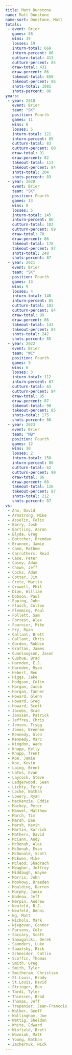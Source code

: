```yaml
---
title: Matt Dunstone
name: Matt Dunstone
name-sort: Dunstone, Matt
totals:
 - event: Brier
   games: 58
   wins: 39
   losses: 19
   inturn-total: 668
   inturn-percent: 86
   outturn-total: 413
   outturn-percent: 85
   draw-total: 431
   draw-percent: 86
   takeout-total: 650
   takeout-percent: 86
   shots-total: 1081
   shots-percent: 86
years:
 - year: 2018
   event: Brier
   team: "SK"
   position: Fourth
   games: 11
   wins: 6
   losses: 5
   inturn-total: 121
   inturn-percent: 85
   outturn-total: 83
   outturn-percent: 80
   draw-total: 91
   draw-percent: 82
   takeout-total: 113
   takeout-percent: 84
   shots-total: 204
   shots-percent: 83
 - year: 2020
   event: Brier
   team: "SK"
   position: Fourth
   games: 13
   wins: 8
   losses: 5
   inturn-total: 145
   inturn-percent: 86
   outturn-total: 103
   outturn-percent: 89
   draw-total: 70
   draw-percent: 86
   takeout-total: 178
   takeout-percent: 87
   shots-total: 248
   shots-percent: 87
 - year: 2021
   event: Brier
   team: "SK"
   position: Fourth
   games: 13
   wins: 9
   losses: 4
   inturn-total: 140
   inturn-percent: 85
   outturn-total: 102
   outturn-percent: 84
   draw-total: 99
   draw-percent: 86
   takeout-total: 143
   takeout-percent: 84
   shots-total: 242
   shots-percent: 85
 - year: 2022
   event: Brier
   team: "WC"
   position: Fourth
   games: 9
   wins: 6
   losses: 3
   inturn-total: 112
   inturn-percent: 87
   outturn-total: 63
   outturn-percent: 84
   draw-total: 85
   draw-percent: 87
   takeout-total: 90
   takeout-percent: 85
   shots-total: 175
   shots-percent: 86
 - year: 2023
   event: Brier
   team: "MB"
   position: Fourth
   games: 12
   wins: 10
   losses: 2
   inturn-total: 150
   inturn-percent: 86
   outturn-total: 62
   outturn-percent: 90
   draw-total: 86
   draw-percent: 88
   takeout-total: 126
   takeout-percent: 87
   shots-total: 212
   shots-percent: 87
vs:
 - Aho, David
 - Armstrong, Mike
 - Asselin, Felix
 - Barry, Josh
 - Bartling, Aaron
 - Blyde, Greg
 - Bottcher, Brendan
 - Brannen, Jamie
 - Camm, Mathew
 - Carruthers, Reid
 - Case, Peter
 - Casey, Adam
 - Chown, Jeff
 - Cocks, Adam
 - Cotter, Jim
 - Crete, Martin
 - Crowell, Phil
 - Dion, William
 - Dobson, Paul
 - Epping, John
 - Flasch, Colton
 - Flemming, Paul
 - Follett, Sam
 - Forrest, Alex
 - Fournier, Mike
 - Fry, Ryan
 - Gallant, Brett
 - Gallant, Chris
 - Gordon, Robbie
 - Grattan, James
 - Gunnlaugson, Jason
 - Gushue, Brad
 - Harnden, E.J.
 - Harnden, Ryan
 - Hebert, Ben
 - Higgs, Jake
 - Hodgson, Colin
 - Horgan, Jacob
 - Horgan, Tanner
 - Howard, Glenn
 - Howard, Greg
 - Howard, Scott
 - Jacobs, Brad
 - Janssen, Patrick
 - Jeffrey, Chris
 - Jensen, Trygg
 - Jones, Brennen
 - Kennedy, Glen
 - Kennedy, Marc
 - Kingdon, Wade
 - Knapp, Kelly
 - Knapp, Trent
 - Koe, Jamie
 - Koe, Kevin
 - Laing, Brent
 - Latos, Evan
 - Laycock, Steve
 - Ledgerwood, Sean
 - Lichty, Terry
 - Locke, Nathan
 - Lowery, Ryan
 - MacKenzie, Eddie
 - Mackey, Peter
 - Manuel, Matthew
 - March, Tim
 - Marsh, Dan
 - Marsh, Kevin
 - Martin, Karrick
 - Mathers, David
 - McCann, Andy
 - McDonah, Alex
 - McDonah, Evan
 - McDonald, Scott
 - McEwen, Mike
 - Mcleod, Shadrach
 - Meagher, Jeffrey
 - Middaugh, Wayne
 - Morris, John
 - Moskowy, Braeden
 - Moulding, Darren
 - Murphy, Jamie
 - Nadeau, Jeff
 - Nerpin, Andrew
 - Neufeld, B.J.
 - Neufeld, Denni
 - Ng, Matt
 - Nichols, Mark
 - Njegovan, Connor
 - Parsons, Cole
 - Saccary, Scott
 - Samagalski, Derek
 - Saunders, Luke
 - Sawatsky, Rick
 - Schneider, Catlin
 - Scoffin, Thomas
 - Smith, Greg
 - Smith, Tyler
 - Smitheram, Christian
 - St.Louis, Brady
 - St.Louis, David
 - Stringer, Ben
 - Tardi, Tyler
 - Thiessen, Brad
 - Thomas, Jeff
 - Trepanier, Jean-Francois
 - Walker, Geoff
 - Wallingham, Joe
 - Wettig, Sheldon
 - White, Edward
 - Winfield, Brett
 - Wozniak, Matt
 - Young, Nathan
 - Zachernuk, Nick
---
```

